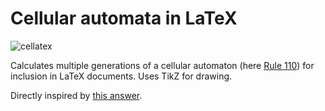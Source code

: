 # Cellular automata in LaTeX

![cellatex](https://user-images.githubusercontent.com/12766039/99108040-6eb99680-25ef-11eb-8b86-a246933983c4.png)

Calculates multiple generations of a cellular automaton (here [Rule 110](https://en.wikipedia.org/wiki/Rule_110)) for inclusion in LaTeX documents. Uses TikZ for drawing.

Directly inspired by [this answer](https://tex.stackexchange.com/questions/118377/drawing-multiple-iterations-of-cellular-automatons-inline-possibly-with-tikz).

